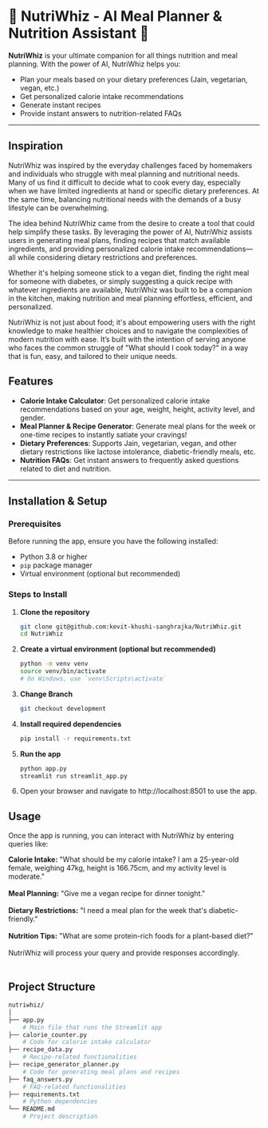 # 🥑 NutriWhiz - AI Meal Planner & Nutrition Assistant 🥗

**NutriWhiz** is your ultimate companion for all things nutrition and meal planning. With the power of AI, NutriWhiz helps you:
- Plan your meals based on your dietary preferences (Jain, vegetarian, vegan, etc.)
- Get personalized calorie intake recommendations
- Generate instant recipes
- Provide instant answers to nutrition-related FAQs

---
## Inspiration
NutriWhiz was inspired by the everyday challenges faced by homemakers and individuals who struggle with meal planning and nutritional needs. Many of us find it difficult to decide what to cook every day, especially when we have limited ingredients at hand or specific dietary preferences. At the same time, balancing nutritional needs with the demands of a busy lifestyle can be overwhelming.

The idea behind NutriWhiz came from the desire to create a tool that could help simplify these tasks. By leveraging the power of AI, NutriWhiz assists users in generating meal plans, finding recipes that match available ingredients, and providing personalized calorie intake recommendations—all while considering dietary restrictions and preferences.

Whether it's helping someone stick to a vegan diet, finding the right meal for someone with diabetes, or simply suggesting a quick recipe with whatever ingredients are available, NutriWhiz was built to be a companion in the kitchen, making nutrition and meal planning effortless, efficient, and personalized.

NutriWhiz is not just about food; it's about empowering users with the right knowledge to make healthier choices and to navigate the complexities of modern nutrition with ease. It’s built with the intention of serving anyone who faces the common struggle of "What should I cook today?" in a way that is fun, easy, and tailored to their unique needs.

## Features

- **Calorie Intake Calculator**: Get personalized calorie intake recommendations based on your age, weight, height, activity level, and gender.
- **Meal Planner & Recipe Generator**: Generate meal plans for the week or one-time recipes to instantly satiate your cravings!
- **Dietary Preferences**: Supports Jain, vegetarian, vegan, and other dietary restrictions like lactose intolerance, diabetic-friendly meals, etc.
- **Nutrition FAQs**: Get instant answers to frequently asked questions related to diet and nutrition.

---

## Installation & Setup

### Prerequisites

Before running the app, ensure you have the following installed:

- Python 3.8 or higher
- `pip` package manager
- Virtual environment (optional but recommended)

### Steps to Install

1. **Clone the repository**

   ```bash
   git clone git@github.com:kevit-khushi-sanghrajka/NutriWhiz.git
   cd NutriWhiz
2. **Create a virtual environment (optional but recommended)**
    ```bash
    python -m venv venv
    source venv/bin/activate 
    # On Windows, use `venv\Scripts\activate`
3. **Change Branch**
    ```bash
    git checkout development
4. **Install required dependencies**
    ```bash
    pip install -r requirements.txt
5. **Run the app**
    ```bash
    python app.py
    streamlit run streamlit_app.py
6. Open your browser and navigate to http://localhost:8501 to use the app.

## Usage
Once the app is running, you can interact with NutriWhiz by entering queries like:

**Calorie Intake:** "What should be my calorie intake? I am a 25-year-old female, weighing 47kg, height is 166.75cm, and my activity level is moderate."<br><br>
**Meal Planning:** "Give me a vegan recipe for dinner tonight."<br><br>
**Dietary Restrictions:** "I need a meal plan for the week that's diabetic-friendly."<br><br>
**Nutrition Tips:** "What are some protein-rich foods for a plant-based diet?"<br><br>
NutriWhiz will process your query and provide responses accordingly.<br><br>

## Project Structure
```bash
nutriwhiz/
│
├── app.py              
    # Main file that runs the Streamlit app
├── calorie_counter.py  
    # Code for calorie intake calculator
├── recipe_data.py      
    # Recipe-related functionalities
├── recipe_generator_planner.py  
    # Code for generating meal plans and recipes
├── faq_answers.py      
    # FAQ-related functionalities
├── requirements.txt    
    # Python dependencies
└── README.md           
    # Project description